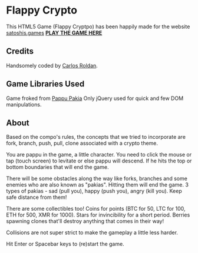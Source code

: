 # Flappy Crypto

This HTML5 Game (Flappy Cryptpo) has been happily made for the
website [satoshis.games](https://satoshis.games)
**[PLAY THE GAME HERE](https://flappy.satoshis.games)**

## Credits

Handsomely coded by [Carlos Roldan](http://twitter.com/doncarlosroldan).

## Game Libraries Used

Game froked from [Pappu Pakia](https://github.com/rishabhp/pappu-pakia)
Only jQuery used for quick and few DOM manipulations.

## About

Based on the compo's rules, the concepts
that we tried to incorporate are fork, branch, push, pull, clone associated with a crypto theme.

You are pappu in the game, a little character. You need to
click the mouse or tap (touch screen) to levitate or else
pappu will descend. If he hits the top or bottom boundaries
that will end the game.

There will be some obstacles along the way like forks, branches
and some enemies who are also known as "pakias". Hitting them
will end the game. 3 types of pakias - sad (pull you),
happy (push you), angry (kill you). Keep safe distance from
them!

There are some collectibles too! Coins for points (BTC for 50,
LTC for 100, ETH for 500, XMR for 1000). Stars for invincibility
for a short period. Berries spawning clones that'll destroy
anything that comes in their way!

Collisions are not super strict to make the gameplay a little less harder.

Hit Enter or Spacebar keys to (re)start the game.